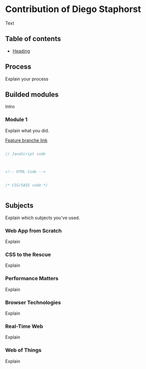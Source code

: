 # Contribution of Diego Staphorst
Text

## Table of contents
* [Heading](#heading)

## Process
Explain your process

## Builded modules
Intro

### Module 1
Explain what you did.

[Feature branche link](#branche)

```javascript

// JavaScript code
  
```

```html

<!-- HTML Code -->

```

```css

/* CSS/SASS code */
  
```

## Subjects
Explain which subjects you've used.

### Web App from Scratch
Explain

### CSS to the Rescue
Explain 

### Performance Matters
Explain

### Browser Technologies
Explain

### Real-Time Web
Explain 

### Web of Things
Explain